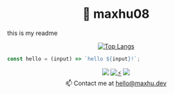 <h1 align="center">👋 maxhu08</h1>

this is my readme

<div align="center">

[![Top Langs](https://github-readme-stats.vercel.app/api/top-langs/?username=maxhu08&layout=compact&bg_color=00000000&border_color=00000000&text_color=fff)](https://github.com/anuraghazra/github-readme-stats)

</div>

```javascript
const hello = (input) => `hello ${input}!`;
```

<div align="center">
  <a href="https://www.youtube.com/@maxhudotdev"><img src="https://img.shields.io/badge/YouTube-red?style=for-the-badge&logo=youtube&logoColor=white"/></a>
  <a href="https://maxhu.dev/"><img src="https://img.shields.io/badge/%E2%9A%A1-website-grey?labelColor=5963f0&style=for-the-badge" alt="⚡" /></a>
  <a href="https://github.com/antonkomarev/github-profile-views-counter"><img src="https://komarev.com/ghpvc/?username=maxhu08&color=grey&style=for-the-badge"></a>
</div>


<div align="center">
  📫 Contact me at <a href="mailto:hello@maxhu.dev">hello@maxhu.dev</a>
</div>

<!---
maxhu08/maxhu08 is a ✨ special ✨ repository because its `README.md` (this file) appears on your GitHub profile.
You can click the Preview link to take a look at your changes.
--->
